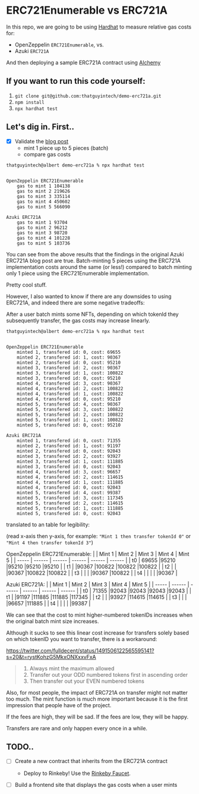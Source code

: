 # ERC721Enumerable vs ERC721A 

In this repo, we are going to be using [Hardhat](https://hardhat.org/) to measure
relative gas costs for:

* OpenZeppelin `ERC721Enumerable`, vs.
* Azuki `ERC721A`

And then deploying a sample ERC721A contract using [Alchemy](https://www.alchemy.com/)

## If you want to run this code yourself:

1. `git clone git@github.com:thatguyintech/demo-erc721a.git`
2. `npm install`
3. `npx hardhat test`

## Let's dig in. First..

- [x] Validate the [blog post](https://www.azuki.com/erc721a)
    - mint 1 piece up to 5 pieces (batch)
    - compare gas costs

```
thatguyintech@albert demo-erc721a % npx hardhat test


OpenZeppelin ERC721Enumerable
	gas to mint 1 104138
	gas to mint 2 219626
	gas to mint 3 335114
	gas to mint 4 450602
	gas to mint 5 566090

Azuki ERC721A
	gas to mint 1 93704
	gas to mint 2 96212
	gas to mint 3 98720
	gas to mint 4 101228
	gas to mint 5 103736
```

You can see from the above results that the findings in the original 
Azuki ERC721A blog post are true. Batch-minting 5 pieces using the ERC721A
implementation costs around the same (or less!) compared to batch minting
only 1 piece using the ERC721Enumerable implementation.

Pretty cool stuff.

However, I also wanted to know if there are any downsides to using ERC721A,
and indeed there are some negative tradeoffs:

After a user batch mints some NFTs, depending on which tokenId they subsequently
transfer, the gas costs may increase linearly.

```
thatguyintech@albert demo-erc721a % npx hardhat test


OpenZeppelin ERC721Enumerable
	minted 1, transfered id: 0, cost: 69655
	minted 2, transfered id: 1, cost: 90367
	minted 2, transfered id: 0, cost: 95210
	minted 3, transfered id: 2, cost: 90367
	minted 3, transfered id: 1, cost: 100822
	minted 3, transfered id: 0, cost: 95210
	minted 4, transfered id: 3, cost: 90367
	minted 4, transfered id: 2, cost: 100822
	minted 4, transfered id: 1, cost: 100822
	minted 4, transfered id: 0, cost: 95210
	minted 5, transfered id: 4, cost: 90367
	minted 5, transfered id: 3, cost: 100822
	minted 5, transfered id: 2, cost: 100822
	minted 5, transfered id: 1, cost: 100822
	minted 5, transfered id: 0, cost: 95210

Azuki ERC721A
	minted 1, transfered id: 0, cost: 71355
	minted 2, transfered id: 1, cost: 91197
	minted 2, transfered id: 0, cost: 92043
	minted 3, transfered id: 2, cost: 93927
	minted 3, transfered id: 1, cost: 111885
	minted 3, transfered id: 0, cost: 92043
	minted 4, transfered id: 3, cost: 96657
	minted 4, transfered id: 2, cost: 114615
	minted 4, transfered id: 1, cost: 111885
	minted 4, transfered id: 0, cost: 92043
	minted 5, transfered id: 4, cost: 99387
	minted 5, transfered id: 3, cost: 117345
	minted 5, transfered id: 2, cost: 114615
	minted 5, transfered id: 1, cost: 111885
	minted 5, transfered id: 0, cost: 92043
```

translated to an table for legibility:

(read x-axis then y-axis, for example: `"Mint 1 then transfer tokenId 0"` or `"Mint 4 then transfer tokenId 3"`)

OpenZeppelin ERC721Enumerable:
|       | Mint 1 | Mint 2 | Mint 3 | Mint 4 | Mint 5 |
| ----- | ------ | ------ | ------ | ------ | ------ |
| t0    | 69655  |95210   |95210   |95210   |95210   |
| t1    |        |90367   |100822  |100822  |100822  |
| t2    |        |        |90367   |100822  |100822  |
| t3    |        |        |        |90367   |100822  |
| t4    |        |        |        |        |90367   |

Azuki ERC721A:
|       | Mint 1 | Mint 2 | Mint 3 | Mint 4 | Mint 5 |
| ----- | ------ | ------ | ------ | ------ | ------ |
| t0    | 71355  |92043   |92043   |92043   |92043   |
| t1    |        |91197   |111885  |111885  |117345  |
| t2    |        |        |93927   |114615  |114615  |
| t3    |        |        |        |96657   |111885  |
| t4    |        |        |        |        |99387   |

We can see that the cost to mint higher-numbered tokenIDs 
increases when the original batch mint size increases.

Although it sucks to see this linear cost increase for transfers
solely based on which tokenID you want to transfer, there is 
a workaround:

https://twitter.com/fulldecent/status/1491506122565595141?s=20&t=rystKohzG5MkxONXxxvFxA

> 1. Always mint the maximum allowed
> 2. Transfer out your ODD numbered tokens first in ascending order
> 3. Then transfer out your EVEN numbered tokens

Also, for most people, the impact of ERC721A on transfer might not matter too much.
The mint function is much more important because it is the first impression that
people have of the project.

If the fees are high, they will be sad. If the fees are low, they will be happy.

Transfers are rare and only happen every once in a while.

## TODO..

- [ ] Create a new contract that inherits from the ERC721A contract
    - Deploy to Rinkeby! Use the [Rinkeby Faucet](https://RinkebyFaucet.com).

- [ ] Build a frontend site that displays the gas costs when a user mints